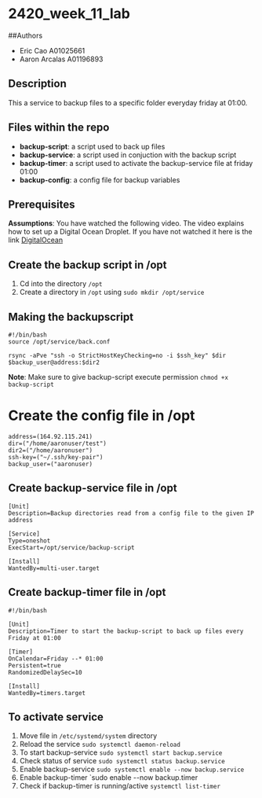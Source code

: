 # 2420_week_11_lab

##Authors
- Eric Cao A01025661
- Aaron Arcalas A01196893

## Description
This a service to backup files to a specific folder everyday friday at 01:00.

## Files within the repo
- **backup-script**: a script used to back up files
- **backup-service**: a script used in conjuction with the backup script
- **backup-timer**: a script used to activate the backup-service file at friday 01:00
- **backup-config**: a config file for backup variables

## Prerequisites
**Assumptions**: You have watched the following video. The video explains how to set up a Digital Ocean Droplet.
If you have not watched it here is the link [DigitalOcean](https://vimeo.com/758870226/f75da348fc?embedded=true&source=video_title&owner=17609105)

## Create the backup script in /opt
1. Cd into the directory `/opt`
2. Create a directory in `/opt` using `sudo mkdir /opt/service`

## Making the backupscript

```
#!/bin/bash
source /opt/service/back.conf

rsync -aPve "ssh -o StrictHostKeyChecking=no -i $ssh_key" $dir $backup_user@address:$dir2
```
**Note**: Make sure to give backup-script execute permission `chmod +x backup-script`

# Create the config file in /opt

```
address=(164.92.115.241)
dir=("/home/aaronuser/test")
dir2=("/home/aaronuser")
ssh-key=("~/.ssh/key-pair")
backup_user=("aaronuser)
```

## Create backup-service file in /opt

```
[Unit]
Description=Backup directories read from a config file to the given IP address

[Service]
Type=oneshot
ExecStart=/opt/service/backup-script

[Install]
WantedBy=multi-user.target
```

## Create backup-timer file in /opt

```
#!/bin/bash

[Unit]
Description=Timer to start the backup-script to back up files every Friday at 01:00

[Timer]
OnCalendar=Friday --* 01:00
Persistent=true
RandomizedDelaySec=10

[Install]
WantedBy=timers.target
```

## To activate service
1. Move file in `/etc/systemd/system` directory
2. Reload the service `sudo systemctl daemon-reload`
3. To start backup-service `sudo systemctl start backup.service`
4. Check status of service `sudo systemctl status backup.service`
5. Enable backup-service `sudo systemctl enable --now backup.service`
6. Enable backup-timer `sudo enable --now backup.timer
7. Check if backup-timer is running/active `systemctl list-timer`

